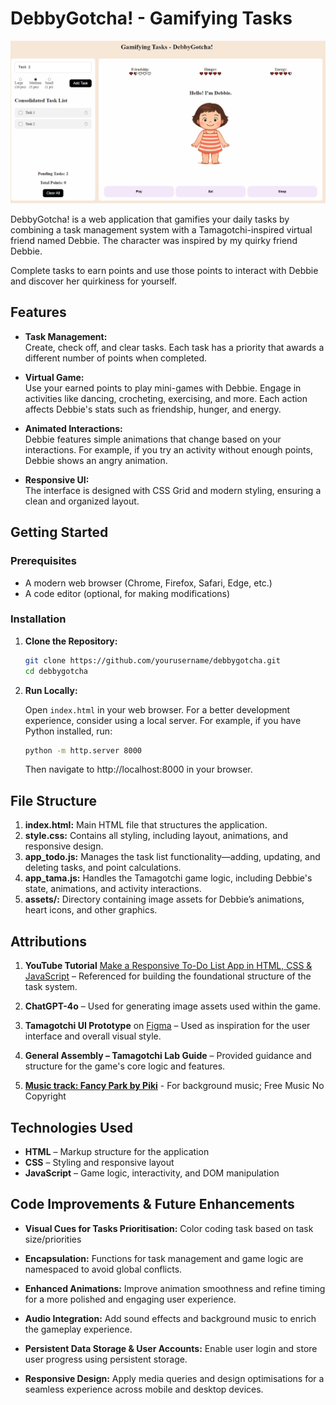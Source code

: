 # DebbyGotcha! - Gamifying Tasks

![screenshot of the web application DebbyGotcha!](./assets/screenshot.png)

DebbyGotcha! is a web application that gamifies your daily tasks by combining a task management system with a Tamagotchi-inspired virtual friend named Debbie. The character was inspired by my quirky friend Debbie.

Complete tasks to earn points and use those points to interact with Debbie and discover her quirkiness for yourself.

## Features

- **Task Management:**  
  Create, check off, and clear tasks. Each task has a priority that awards a different number of points when completed.

- **Virtual Game:**  
  Use your earned points to play mini-games with Debbie. Engage in activities like dancing, crocheting, exercising, and more. Each action affects Debbie's stats such as friendship, hunger, and energy.

- **Animated Interactions:**  
  Debbie features simple animations that change based on your interactions. For example, if you try an activity without enough points, Debbie shows an angry animation.

- **Responsive UI:**  
  The interface is designed with CSS Grid and modern styling, ensuring a clean and organized layout.

## Getting Started

### Prerequisites

- A modern web browser (Chrome, Firefox, Safari, Edge, etc.)
- A code editor (optional, for making modifications)

### Installation

1. **Clone the Repository:**

   ```bash
   git clone https://github.com/yourusername/debbygotcha.git
   cd debbygotcha
   ```

2. **Run Locally:**

   Open `index.html` in your web browser. For a better development experience, consider using a local server. For example, if you have Python installed, run:

   ```bash
   python -m http.server 8000
   ```

   Then navigate to http://localhost:8000 in your browser.

## File Structure

1. **index.html:**
   Main HTML file that structures the application.
2. **style.css:**
   Contains all styling, including layout, animations, and responsive design.
3. **app_todo.js:**
   Manages the task list functionality—adding, updating, and deleting tasks, and point calculations.
4. **app_tama.js:**
   Handles the Tamagotchi game logic, including Debbie's state, animations, and activity interactions.
5. **assets/:**
   Directory containing image assets for Debbie’s animations, heart icons, and other graphics.

## Attributions

1. **YouTube Tutorial** [Make a Responsive To-Do List App in HTML, CSS & JavaScript](https://www.youtube.com/watch?v=9Wi2a5_3umU) – Referenced for building the foundational structure of the task system.

2. **ChatGPT-4o** –
   Used for generating image assets used within the game.

3. **Tamagotchi UI Prototype** on [Figma](https://www.figma.com/community/file/948878461090991148/tamagotchi-concept) –
   Used as inspiration for the user interface and overall visual style.

4. **General Assembly – Tamagotchi Lab Guide** – Provided guidance and structure for the game's core logic and features.

5. **[Music track: Fancy Park by Piki](https://freetouse.com/music)** - For background music; Free Music No Copyright

## Technologies Used

- **HTML** – Markup structure for the application
- **CSS** – Styling and responsive layout
- **JavaScript** – Game logic, interactivity, and DOM manipulation

## Code Improvements & Future Enhancements

- **Visual Cues for Tasks Prioritisation:**
  Color coding task based on task size/priorities

- **Encapsulation:**
  Functions for task management and game logic are namespaced to avoid global conflicts.

- **Enhanced Animations:**
  Improve animation smoothness and refine timing for a more polished and engaging user experience.

- **Audio Integration:**
  Add sound effects and background music to enrich the gameplay experience.

- **Persistent Data Storage & User Accounts:**
  Enable user login and store user progress using persistent storage.

- **Responsive Design:**
  Apply media queries and design optimisations for a seamless experience across mobile and desktop devices.
